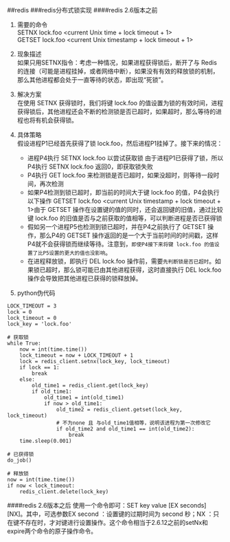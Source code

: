 ##redis
###redis分布式锁实现
####redis 2.6版本之前
1. 需要的命令  
SETNX lock.foo \<current Unix time + lock timeout + 1\>  
GETSET lock.foo \<current Unix timestamp + lock timeout + 1\>
2. 现象描述  
如果只用SETNX指令：考虑一种情况，如果进程获得锁后，断开了与 Redis 的连接（可能是进程挂掉，或者网络中断），如果没有有效的释放锁的机制，那么其他进程都会处于一直等待的状态，即出现“死锁”。
3. 解决方案  
在使用 SETNX 获得锁时，我们将键 lock.foo 的值设置为锁的有效时间，进程获得锁后，其他进程还会不断的检测锁是否已超时，如果超时，那么等待的进程也将有机会获得锁。
4. 具体策略  
假设进程P1已经首先获得了锁 lock.foo，然后进程P1挂掉了。接下来的情况：

	* 进程P4执行 SETNX lock.foo 以尝试获取锁
由于进程P1已获得了锁，所以P4执行 SETNX lock.foo 返回0，即获取锁失败
	* P4执行 GET lock.foo 来检测锁是否已超时，如果没超时，则等待一段时间，再次检测
	* 如果P4检测到锁已超时，即当前的时间大于键 lock.foo 的值，P4会执行以下操作 
GETSET lock.foo \<current Unix timestamp + lock timeout + 1\>由于 GETSET 操作在设置键的值的同时，还会返回键的旧值，通过比较键 lock.foo 的旧值是否与之前获取的值相等，可以判断进程是否已获得锁
	* 假如另一个进程P5也检测到锁已超时，并在P4之前执行了 GETSET 操作，那么P4的 GETSET 操作返回的是一个大于当前时间的时间戳，这样P4就不会获得锁而继续等待。注意到，`即使P4接下来将键 lock.foo 的值设置了比P5设置的更大的值也没影响`。
	* 在进程释放锁，即执行 DEL lock.foo 操作前，需要`先判断锁是否已超时`。如果锁已超时，那么锁可能已由其他进程获得，这时直接执行 DEL lock.foo 操作会导致把其他进程已获得的锁释放掉。
5. python伪代码  

```
LOCK_TIMEOUT = 3
lock = 0
lock_timeout = 0
lock_key = 'lock.foo'

# 获取锁
while True:
    now = int(time.time())
    lock_timeout = now + LOCK_TIMEOUT + 1
    lock = redis_client.setnx(lock_key, lock_timeout)
    if lock == 1:
        break
    else:
        old_time1 = redis_client.get(lock_key)
        if old_time1:
            old_time1 = int(old_time1)
            if now > old_time1:
                old_time2 = redis_client.getset(lock_key, lock_timeout)
                # 不为none 且 与old_time1值相等，说明该进程为第一次修改它
                if old_time2 and old_time1 == int(old_time2):
                    break
    time.sleep(0.001)

# 已获得锁
do_job()

# 释放锁
now = int(time.time())
if now < lock_timeout:
    redis_client.delete(lock_key)
```

####redis 2.6版本之后
使用一个命令即可：SET key value [EX seconds] [NX]。其中，可选参数EX second ：设置键的过期时间为 second 秒；NX ：只在键不存在时，才对键进行设置操作。这个命令相当于2.6.12之前的setNx和expire两个命令的原子操作命令。

